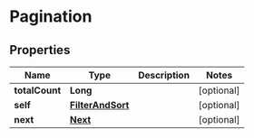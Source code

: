 

# Pagination


## Properties

Name | Type | Description | Notes
------------ | ------------- | ------------- | -------------
**totalCount** | **Long** |  |  [optional]
**self** | [**FilterAndSort**](FilterAndSort.md) |  |  [optional]
**next** | [**Next**](Next.md) |  |  [optional]



